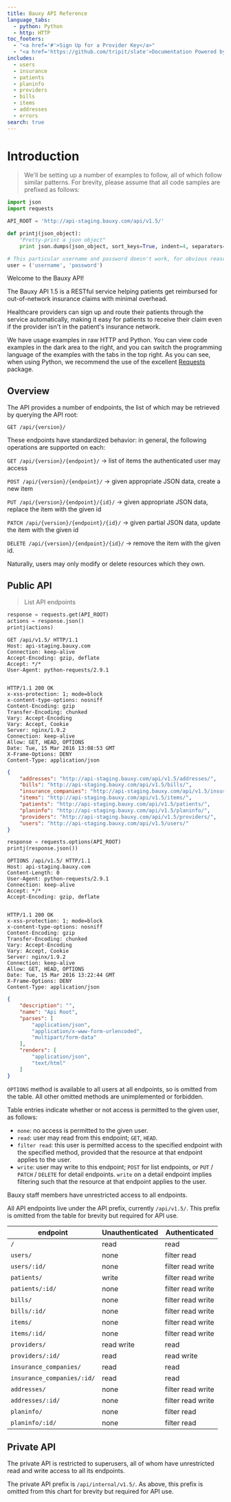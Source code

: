 ```yaml
---
title: Bauxy API Reference
language_tabs:
  - python: Python
  - http: HTTP
toc_footers:
  - "<a href='#'>Sign Up for a Provider Key</a>"
  - "<a href='https://github.com/tripit/slate'>Documentation Powered by Slate</a>"
includes:
  - users
  - insurance
  - patients
  - planinfo
  - providers
  - bills
  - items
  - addresses
  - errors
search: true
---
```


# Introduction
> We'll be setting up a number of examples to follow, all of which follow similar patterns. For brevity, please assume that all code samples are prefixed as follows:

```python
import json
import requests

API_ROOT = 'http://api-staging.bauxy.com/api/v1.5/'

def printj(json_object):
    "Pretty-print a json object"
    print json.dumps(json_object, sort_keys=True, indent=4, separators=(',', ': '))

# This particular username and password doesn't work, for obvious reasons; use your own.
user = ('username', 'password')
```

Welcome to the Bauxy API!

The Bauxy API 1.5 is a RESTful service helping patients get reimbursed for out-of-network insurance claims with minimal overhead.

Healthcare providers can sign up and route their patients through the service automatically, making it easy for patients to receive their claim even if the provider isn't in the patient's insurance network.

We have usage examples in raw HTTP and Python. You can view code examples in the dark area to the right, and you can switch the programming language of the examples with the tabs in the top right. As you can see, when using Python, we recommend the use of the excellent [Requests](http://docs.python-requests.org/en/master/) package.

## Overview
The API provides a number of endpoints, the list of which may be retrieved by querying the API root:

  `GET /api/{version}/`

These endpoints have standardized behavior: in general, the following operations are supported on each:

  `GET /api/{version}/{endpoint}/` -> list of items the authenticated user may access

  `POST /api/{version}/{endpoint}/` -> given appropriate JSON data, create a new item

  `PUT /api/{version}/{endpoint}/{id}/` -> given appropriate JSON data, replace the item with the given id

  `PATCH /api/{version}/{endpoint}/{id}/` -> given partial JSON data, update the item with the given id

  `DELETE /api/{version}/{endpoint}/{id}/` -> remove the item with the given id.

Naturally, users may only modify or delete resources which they own.

## Public API
> List API endpoints

```python
response = requests.get(API_ROOT)
actions = response.json()
printj(actions)
```

```http
GET /api/v1.5/ HTTP/1.1
Host: api-staging.bauxy.com
Connection: keep-alive
Accept-Encoding: gzip, deflate
Accept: */*
User-Agent: python-requests/2.9.1


HTTP/1.1 200 OK
x-xss-protection: 1; mode=block
x-content-type-options: nosniff
Content-Encoding: gzip
Transfer-Encoding: chunked
Vary: Accept-Encoding
Vary: Accept, Cookie
Server: nginx/1.9.2
Connection: keep-alive
Allow: GET, HEAD, OPTIONS
Date: Tue, 15 Mar 2016 13:08:53 GMT
X-Frame-Options: DENY
Content-Type: application/json
```

```json
{
    "addresses": "http://api-staging.bauxy.com/api/v1.5/addresses/",
    "bills": "http://api-staging.bauxy.com/api/v1.5/bills/",
    "insurance_companies": "http://api-staging.bauxy.com/api/v1.5/insurance_companies/",
    "items": "http://api-staging.bauxy.com/api/v1.5/items/",
    "patients": "http://api-staging.bauxy.com/api/v1.5/patients/",
    "planinfo": "http://api-staging.bauxy.com/api/v1.5/planinfo/",
    "providers": "http://api-staging.bauxy.com/api/v1.5/providers/",
    "users": "http://api-staging.bauxy.com/api/v1.5/users/"
}
```

```python
response = requests.options(API_ROOT)
printj(response.json())
```

```http
OPTIONS /api/v1.5/ HTTP/1.1
Host: api-staging.bauxy.com
Content-Length: 0
User-Agent: python-requests/2.9.1
Connection: keep-alive
Accept: */*
Accept-Encoding: gzip, deflate


HTTP/1.1 200 OK
x-xss-protection: 1; mode=block
x-content-type-options: nosniff
Content-Encoding: gzip
Transfer-Encoding: chunked
Vary: Accept-Encoding
Vary: Accept, Cookie
Server: nginx/1.9.2
Connection: keep-alive
Allow: GET, HEAD, OPTIONS
Date: Tue, 15 Mar 2016 13:22:44 GMT
X-Frame-Options: DENY
Content-Type: application/json
```

```json
{
    "description": "",
    "name": "Api Root",
    "parses": [
        "application/json",
        "application/x-www-form-urlencoded",
        "multipart/form-data"
    ],
    "renders": [
        "application/json",
        "text/html"
    ]
}
```

`OPTIONS` method is available to all users at all endpoints, so is omitted from the table. All other omitted methods are unimplemented or forbidden.

Table entries indicate whether or not access is permitted to the given user, as follows:
- `none`: no access is permitted to the given user.
- `read`: user may read from this endpoint; `GET`, `HEAD`.
- `filter read`: this user is permitted access to the specified endpoint with the specified method, provided that the resource at that endpoint applies to the user.
- `write`: user may write to this endpoint; `POST` for list endpoints, or `PUT` / `PATCH` / `DELETE` for detail endpoints. `write` on a detail endpoint implies filtering such that the resource at that endpoint applies to the user.

Bauxy staff members have unrestricted access to all endpoints.

All API endpoints live under the API prefix, currently `/api/v1.5/`. This prefix is omitted from the table for brevity but required for API use.

endpoint                   | Unauthenticated | Authenticated
-------------------------- | --------------- | -----------------
`/`                        | read            | read
`users/`                   | none            | filter read
`users/:id/`               | none            | filter read write
`patients/`                | write           | filter read write
`patients/:id/`            | none            | filter read write
`bills/`                   | none            | filter read write
`bills/:id/`               | none            | filter read write
`items/`                   | none            | filter read write
`items/:id/`               | none            | filter read write
`providers/`               | read write      | read
`providers/:id/`           | read            | read write
`insurance_companies/`     | read            | read
`insurance_companies/:id/` | read            | read
`addresses/`               | none            | filter read write
`addresses/:id/`           | none            | filter read write
`planinfo/`                | none            | filter read
`planinfo/:id/`            | none            | filter read

## Private API
The private API is restricted to superusers, all of whom have unrestricted read and write access to all its endpoints.

The private API prefix is `/api/internal/v1.5/`. As above, this prefix is omitted from this chart for brevity but required for API use.

